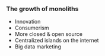 ###  The growth of monoliths

* Innovation
* Consumerism
* More closed & open source
* Centralized islands on the internet
* Big data marketing